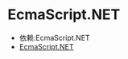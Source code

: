 # EcmaScript.NET

- 依赖:EcmaScript.NET
- [EcmaScript.NET](https://github.com/PureKrome/EcmaScript.NET)
